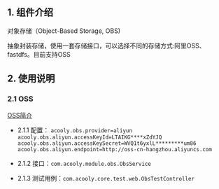 ## 1. 组件介绍

对象存储（Object-Based Storage, OBS)

抽象封装存储，使用一套存储接口，可以选择不同的存储方式:阿里OSS、fastdfs。目前支持OSS

## 2. 使用说明


### 2.1 OSS 

[OSS简介](https://help.aliyun.com/product/31815.html?spm=5176.doc31817.6.55.hkKLeQ)

* 2.1.1 配置： 
`acooly.obs.provider=aliyun
 acooly.obs.aliyun.accessKeyId=LTAIKG****xZdYJQ
 acooly.obs.aliyun.accessKeySecret=WVQ1t6yxlL*********um86
 acooly.obs.aliyun.endpoint=http://oss-cn-hangzhou.aliyuncs.com
` 

* 2.1.2 接口：`com.acooly.module.obs.ObsService`

* 2.1.3 测试用例：`com.acooly.core.test.web.ObsTestController`

   